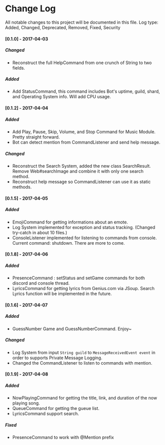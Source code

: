 # Change Log
All notable changes to this project will be documented in this file.
Log type: Added, Changed, Deprecated, Removed, Fixed, Security

#### [0.1.0] - 2017-04-03
##### Changed
- Reconstruct the full HelpCommand from one crunch of String to two fields.
##### Added
- Add StatusCommand, this command includes Bot's uptime, guild, shard, and Operating System info. Will add CPU usage.

#### [0.1.2] - 2017-04-04
##### Added
- Add Play, Pause, Skip, Volume, and Stop Command for Music Module. Pretty straight forward.
- Bot can detect mention from CommandListener and send help message.
##### Changed
- Reconstruct the Search System, added the new class SearchResult. Remove Web#searchImage and combine it 
  with only one search method.
- Reconstruct help message so CommandListener can use it as static methods.

#### [0.1.5] - 2017-04-05
##### Added 
- EmojiCommand for getting informations about an emote.
- Log System implemented for exception and status tracking. (Changed try-catch in about 10 files.)
- ConsoleListener implemented for listening to commands from console. Current command: shutdown. There are more to come.

#### [0.1.8] - 2017-04-06
##### Added 
- PresenceCommand : setStatus and setGame commands for both discord and console thread.
- LyricsCommand for getting lyrics from Genius.com via JSoup. Search Lyrics function will be implemented in the future.

#### [0.1.6] - 2017-04-07
##### Added 
- GuessNumber Game and GuessNumberCommand. Enjoy~
##### Changed
- Log System from input `String guild` to `MessageReceivedEvent event` in order to supports Private Message Logging.
- Changed the CommandListener to listen to commands with mention. 

#### [0.1.9] - 2017-04-08
##### Added 
- NowPlayingCommand for getting the title, link, and duration of the now playing song.
- QueueCommand for getting the gueue list.
- LyricsCommand support search.
##### Fixed
- PresenceCommand to work with @Mention prefix